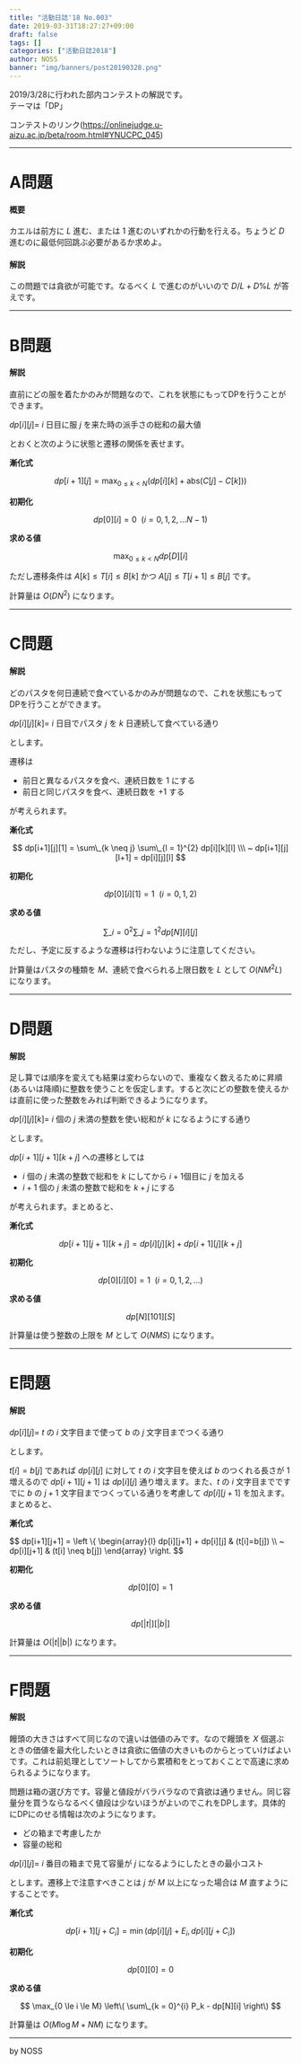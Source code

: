 ```yaml
---
title: "活動日誌'18 No.003"
date: 2019-03-31T18:27:27+09:00
draft: false
tags: []
categories: ["活動日誌2018"]
author: NOSS
banner: "img/banners/post20190328.png"
---
```


2019/3/28に行われた部内コンテストの解説です。  
テーマは「DP」

<!--more-->

コンテストのリンク(https://onlinejudge.u-aizu.ac.jp/beta/room.html#YNUCPC_045)

---

# A問題

#### 概要

カエルは前方に $L$ 進む、または $1$ 進むのいずれかの行動を行える。ちょうど $D$ 進むのに最低何回跳ぶ必要があるか求めよ。

#### 解説

この問題では貪欲が可能です。なるべく $L$ で進むのがいいので $D/L + D\%L$ が答えです。

---

# B問題

#### 解説

直前にどの服を着たかのみが問題なので、これを状態にもってDPを行うことができます。

$dp[i][j]=$ $i$ 日目に服 $j$ を来た時の派手さの総和の最大値

とおくと次のように状態と遷移の関係を表せます。

__漸化式__

$$
dp[i+1][j] = \max_{0 \le k < N} ( dp[i][k] + \mathrm{abs} (C[j]-C[k]) )
$$

__初期化__

$$
dp[0][i] = 0 \ \ (i=0,1,2,...N-1)
$$

__求める値__

$$
\max_{0 \le k < N} dp[D][i]
$$

ただし遷移条件は $A[k] \le T[i] \le B[k]$ かつ $A[j] \le T[i+1] \le B[j]$ です。

計算量は $O(DN^2)$ になります。

---

# C問題

#### 解説

どのパスタを何日連続で食べているかのみが問題なので、これを状態にもってDPを行うことができます。

$dp[i][j][k]=$ $i$ 日目でパスタ $j$ を $k$ 日連続して食べている通り

とします。

遷移は

- 前日と異なるパスタを食べ、連続日数を $1$ にする
- 前日と同じパスタを食べ、連続日数を $+1$ する

が考えられます。

__漸化式__

$$
dp[i+1][j][1] = \sum\_{k \neq j} \sum\_{l = 1}^{2} dp[i][k][l] \\\ ~
dp[i+1][j][l+1] = dp[i][j][l]
$$

__初期化__

$$
dp[0][i][1] = 1 \ \ (i=0,1,2)
$$

__求める値__

$$
\sum\_{i = 0}^{2} \sum\_{j = 1}^{2} dp[N][i][j]
$$

ただし、予定に反するような遷移は行わないように注意してください。

計算量はパスタの種類を $M$、連続で食べられる上限日数を $L$ として $O(N M^2 L)$ になります。

---

# D問題

#### 解説

足し算では順序を変えても結果は変わらないので、重複なく数えるために昇順(あるいは降順)に整数を使うことを仮定します。すると次にどの整数を使えるかは直前に使った整数をみれば判断できるようになります。

$dp[i][j][k]=$ $i$ 個の $j$ 未満の整数を使い総和が $k$ になるようにする通り

とします。

$dp[i+1][j+1][k+j]$ への遷移としては

- $i$ 個の $j$ 未満の整数で総和を $k$ にしてから $i+1$個目に $j$ を加える
- $i+1$ 個の $j$ 未満の整数で総和を $k+j$ にする

が考えられます。まとめると、

__漸化式__

$$
dp[i+1][j+1][k+j] = dp[i][j][k] + dp[i+1][j][k+j]
$$

__初期化__

$$
dp[0][i][0] = 1 \ \ (i = 0,1,2,...)
$$

__求める値__

$$
dp[N][101][S]
$$

計算量は使う整数の上限を $M$ として $O(NMS)$ になります。

---

# E問題

#### 解説

$dp[i][j] =$ $t$ の $i$ 文字目まで使って $b$ の $j$ 文字目までつくる通り

とします。

$t[i] = b[j]$ であれば $dp[i][j]$ に対して $t$ の $i$ 文字目を使えば $b$ のつくれる長さが $1$ 増えるので $dp[i+1][j+1]$ は $dp[i][j]$ 通り増えます。また、$t$ の $i$ 文字目までですでに $b$ の $j+1$ 文字目までつくっている通りを考慮して $dp[i][j+1]$ を加えます。まとめると、

__漸化式__

$$
dp[i+1][j+1] = \left \\{ \begin{array}{l}
    dp[i][j+1] + dp[i][j] & (t[i]=b[j]) \\\ ~
    dp[i][j+1] & (t[i] \neq b[j])
\end{array} \right.
$$

__初期化__

$$
dp[0][0] = 1
$$

__求める値__

$$
dp[|t|][|b|]
$$

計算量は $O(|t||b|)$ になります。

---

# F問題

#### 解説

饅頭の大きさはすべて同じなので違いは価値のみです。なので饅頭を $X$ 個選ぶときの価値を最大化したいときは貪欲に価値の大きいものからとっていけばよいです。これは前処理としてソートしてから累積和をとっておくことで高速に求められるようになります。

問題は箱の選び方です。容量と値段がバラバラなので貪欲は通りません。同じ容量分を買うならなるべく値段は少ないほうがよいのでこれをDPします。具体的にDPにのせる情報は次のようになります。

- どの箱まで考慮したか
- 容量の総和

$dp[i][j] =$ $i$ 番目の箱まで見て容量が $j$ になるようにしたときの最小コスト

とします。遷移上で注意すべきことは $j$ が $M$ 以上になった場合は $M$ 直すようにすることです。

__漸化式__

$$
dp[i+1][j+C_i] = \min (dp[i][j]+E_i , dp[i][j+C_i])
$$

__初期化__

$$
dp[0][0] = 0
$$

__求める値__

$$
\max_{0 \le i \le M} \left\( \sum\_{k = 0}^{i} P_k - dp[N][i] \right\)
$$

計算量は $O(M \log M + NM)$ になります。

---

by NOSS

<!--more-->